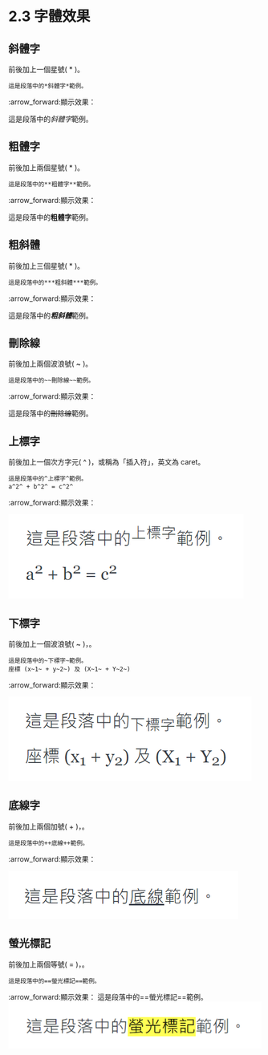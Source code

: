 # 2.3 字體效果

## 斜體字

前後加上一個星號( \* )。

```
這是段落中的*斜體字*範例。
```

:arrow\_forward:顯示效果：

這是段落中的*斜體字*範例。

## 粗體字

前後加上兩個星號( \* )。

```
這是段落中的**粗體字**範例。
```

:arrow\_forward:顯示效果：

這是段落中的**粗體字**範例。

## 粗斜體

前後加上三個星號( \* )。

```
這是段落中的***粗斜體***範例。
```

:arrow\_forward:顯示效果：

這是段落中的***粗斜體***範例。

## 刪除線

前後加上兩個波浪號( \~ )。

```
這是段落中的~~刪除線~~範例。
```

:arrow\_forward:顯示效果：

這是段落中的~~刪除線~~範例。

## 上標字

前後加上一個次方字元( ^ )，或稱為「插入符」，英文為 caret。

```
這是段落中的^上標字^範例。  
a^2^ + b^2^ = c^2^
```

:arrow\_forward:顯示效果：

<img src="../.gitbook/assets/sup-1.png" width="469">

## 下標字

前後加上一個波浪號( \~ )，。

```
這是段落中的~下標字~範例。  
座標 (x~1~ + y~2~) 及 (X~1~ + Y~2~) 
```

:arrow\_forward:顯示效果：

<img src="../.gitbook/assets/sub-1.png" width="485">

## 底線字

前後加上兩個加號( + )，。

```
這是段落中的++底線++範例。
```

:arrow\_forward:顯示效果：

<img src="../.gitbook/assets/underline-1.png" width="458">

## 螢光標記

前後加上兩個等號( = )，。

```
這是段落中的==螢光標記==範例。
```

:arrow\_forward:顯示效果：
這是段落中的==螢光標記==範例。
<img src="../.gitbook/assets/mark-1.png" width="521">

